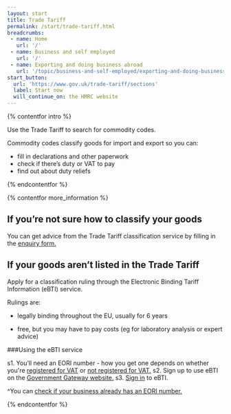 ```yaml
---
layout: start
title: Trade Tariff
permalink: /start/trade-tariff.html
breadcrumbs:
 - name: Home
   url: '/'
 - name: Business and self employed
   url: '/'
 - name: Exporting and doing business abroad
   url: '/topic/business-and-self-employed/exporting-and-doing-business-abroad.html'
start_button:
  url: 'https://www.gov.uk/trade-tariff/sections'
  label: Start now
  will_continue_on: the HMRC website
---
```

{% contentfor intro %}

Use the Trade Tariff to search for commodity codes.

Commodity codes classify goods for import and export so you can:

* fill in declarations and other paperwork
* check if there’s duty or VAT to pay
* find out about duty reliefs

{% endcontentfor %}

{% contentfor more_information %}

## If you’re not sure how to classify your goods

You can get advice from the Trade Tariff classification service by filling in the [enquiry form.](https://www.gov.uk/government/uploads/system/uploads/attachment_data/file/447050/CIP_27_Tariff_Classification_Change_of_Service_Delivery.pdf)

## If your goods aren’t listed in the Trade Tariff

Apply for a classification ruling through the Electronic Binding Tariff Information (eBTI) service.

Rulings are:

- legally binding throughout the EU, usually for 6 years

- free, but you may have to pay costs (eg for laboratory analysis or expert advice)

###Using the eBTI service    


s1. You’ll need an EORI number - how you get one depends on whether you're [registered for VAT](https://online.hmrc.gov.uk/shortforms/form/EORIVAT) or [not registered for VAT.](https://online.hmrc.gov.uk/shortforms/form/EORINonVATExport)
s2. Sign up to use eBTI on the [Government Gateway website.](http://www.gateway.gov.uk/)
s3. [Sign in](https://secure.hmce.gov.uk/ecom/login/index.html) to eBTI.

^You can [check if your business already has an EORI number.](http://ec.europa.eu/taxation_customs/dds2/eos/eori_validation.jsp?Lang=en)

{% endcontentfor %}
